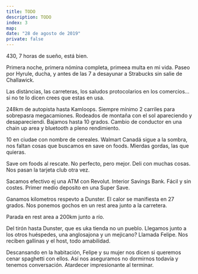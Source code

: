 ```yaml
---
title: TODO
description: TODO
index: 3
map: 
date: "28 de agosto de 2019"
private: false
---
```

430, 7 horas de sueño, está bien.

Primera noche, primera nómina completa, primeea multa en mi vida. Paseo por Hyrule, ducha, y antes de las 7 a desayunar a Strabucks sin salie de Challawick.

Las distàncias, las carreteras, los saludos protocolarios en los comercios... si no te lo dicen crees que estas en usa.

248km de autopista hasta Kamloops. Siempre mínimo 2 carriles para sobrepasra megacamiones. Rodeados de montaña con el sol apareciendo y desapareciendi. Bajamos hasta 10 grados. Cambio de conductor en una chain up area y bluetooth a pleno rendimiento.

10 en ciudae con nombre de cereales. Walmart Canadá sigue a la sombra, nos faltan cosas que buscamos en save on foods. Mierdas gordas, las que quieras.

Save om foods al rescate. No perfecto, pero mejor. Deli con muchas cosas. Nos pasan la tarjeta club otra vez.

Sacamos efectivo ej una ATM con Revolut. Interior Savings Bank. Fácil y sin costes. Primer medio deposito en una Super Save. 

Ganamos kilometros respevto a Dunster. El calor se manifiesta en 27 grados. Nos ponemos gochos en un rest area junto a la carretera.

Parada en rest area a 200km junto a río.

Del tirón hasta Dunster, que es uka tienda no un pueblo. Llegamos junto a los otros huéspedes, una anglosajona y un mejicano? Llamada Felipe. Nos reciben gallinas y el host, todo amabilidad.

Descansando en la habitación, Felipe y su mujer nos dicen si queremos cenar spaghetti con ellos. Así nos aseguramos no dormirnos todavía y tenemos conversación. Atardecer impresionante al terminar.

